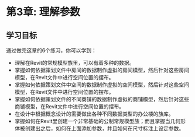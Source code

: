 # 第3章: 理解参数

## 学习目标

通过做完这章的6个练习，你可以学到：

- 理解在Revit的常规模型族里，可以有着多种的数据。
- 掌握如何依据策划文件中房间的数据制作虚拟的房间模型，然后针对这些房间模型，在Revit文件中进行空间位置的摆布。
- 掌握如何依据策划文件中空间的数据制作虚拟的空间模型，然后针对这些空间模型，在Revit文件中进行空间位置的摆布。
- 掌握如何依据策划文件的不同商铺的数据制作虚拟的商铺模型，然后针对这些商铺模型，在Revit文件中进行空间位置的摆布。
- 在设计中根据概念设计的需要做出各种不同数据类型的办公楼的族库。
- 掌握如何在Revit里创建一个非常基础的公制常规模型族；而且掌握当几何形体被创建出之后，如何在上面添加参数，并且如何在尺寸标注上设定参数。